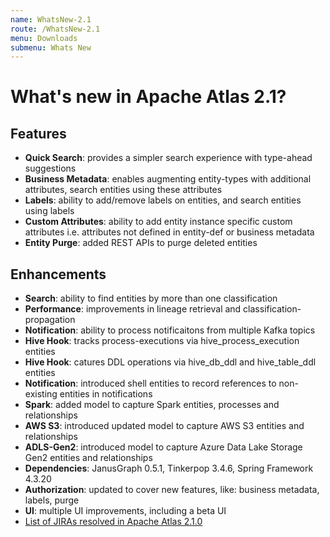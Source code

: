```yaml
---
name: WhatsNew-2.1
route: /WhatsNew-2.1
menu: Downloads
submenu: Whats New
---
```


# What's new in Apache Atlas 2.1?

## Features
* **Quick Search**: provides a simpler search experience with type-ahead suggestions
* **Business Metadata**: enables augmenting entity-types with additional attributes, search entities using these attributes
* **Labels**: ability to add/remove labels on entities, and search entities using labels
* **Custom Attributes**: ability to add entity instance specific custom attributes i.e. attributes not defined in entity-def or business metadata
* **Entity Purge**: added REST APIs to purge deleted entities

## Enhancements
* **Search**: ability to find entities by more than one classification
* **Performance**: improvements in lineage retrieval and classification-propagation
* **Notification**: ability to process notificaitons from multiple Kafka topics
* **Hive Hook**: tracks process-executions via hive_process_execution entities
* **Hive Hook**: catures DDL operations via hive_db_ddl and hive_table_ddl entities
* **Notification**: introduced shell entities to record references to non-existing entities in notifications
* **Spark**: added model to capture Spark entities, processes and relationships
* **AWS S3**: introduced updated model to capture AWS S3 entities and relationships
* **ADLS-Gen2**: introduced model to capture Azure Data Lake Storage Gen2 entities and relationships
* **Dependencies**: JanusGraph 0.5.1, Tinkerpop 3.4.6, Spring Framework 4.3.20
* **Authorization**: updated to cover new features, like: business metadata, labels, purge
* **UI**: multiple UI improvements, including a beta UI
* <a href="https://issues.apache.org/jira/issues/?jql=project%20%3D%20ATLAS%20AND%20status%20%3D%20Resolved%20AND%20fixVersion%20%3D%202.1.0%20ORDER%20BY%20updated%20DESC%2C%20priority%20DESC">List of JIRAs resolved in Apache Atlas 2.1.0</a>
